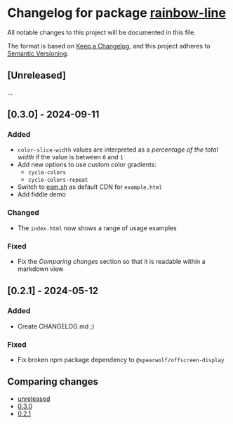 # Changelog for package [rainbow-line](https://github.com/spearwolf/visual-fx-web-components/tree/main/packages/rainbow-line)

All notable changes to this project will be documented in this file.

The format is based on [Keep a Changelog](https://keepachangelog.com/en/1.1.0/),
and this project adheres to [Semantic Versioning](https://semver.org/spec/v2.0.0.html).

## [Unreleased]

...

## [0.3.0] - 2024-09-11

### Added

- `color-slice-width` values are interpreted as a _percentage of the total width_ if the value is between `0` and `1`
- Add new options to use custom color gradients:
  - `cycle-colors`
  - `cycle-colors-repeat`
- Switch to [esm.sh](https://esm.sh/) as default CDN for `example.html`
- Add fiddle demo


### Changed

- The `index.html` now shows a range of usage examples

### Fixed

- Fix the _Comparing changes_ section so that it is readable within a markdown view


## [0.2.1] - 2024-05-12

### Added

- Create CHANGELOG.md ;)

### Fixed

- Fix broken npm package dependency to `@spearwolf/offscreen-display`


## Comparing changes

- [unreleased](https://github.com/spearwolf/visual-fx-web-components/compare/rainbow-line-v0.2.1...HEAD)
- [0.3.0](https://github.com/spearwolf/visual-fx-web-components/compare/rainbow-line-v0.2.1...rainbow-line-v0.3.0)
- [0.2.1](https://github.com/spearwolf/visual-fx-web-components/compare/rainbow-line-v0.2.0...rainbow-line-v0.2.1)
